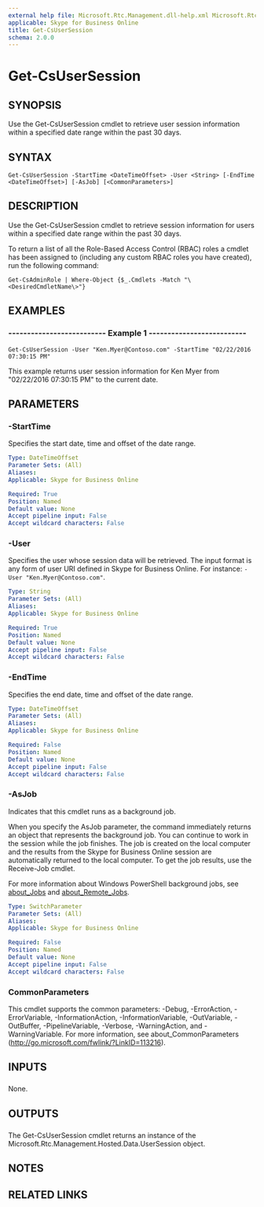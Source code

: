 ```yaml
---
external help file: Microsoft.Rtc.Management.dll-help.xml Microsoft.Rtc.Management.Hosted.dll-help.xml
applicable: Skype for Business Online
title: Get-CsUserSession
schema: 2.0.0
---
```


# Get-CsUserSession

## SYNOPSIS
Use the Get-CsUserSession cmdlet to retrieve user session information within a specified date range within the past 30 days.

## SYNTAX

```
Get-CsUserSession -StartTime <DateTimeOffset> -User <String> [-EndTime <DateTimeOffset>] [-AsJob] [<CommonParameters>]
```

## DESCRIPTION
Use the Get-CsUserSession cmdlet to retrieve session information for users within a specified date range within the past 30 days.

To return a list of all the Role-Based Access Control (RBAC) roles a cmdlet has been assigned to (including any custom RBAC roles you have created), run the following command:

`Get-CsAdminRole | Where-Object {$_.Cmdlets -Match "\<DesiredCmdletName\>"}`

## EXAMPLES

### -------------------------- Example 1 -------------------------- 
```
Get-CsUserSession -User "Ken.Myer@Contoso.com" -StartTime "02/22/2016 07:30:15 PM"
```

This example returns user session information for Ken Myer from "02/22/2016 07:30:15 PM" to the current date.

## PARAMETERS

### -StartTime
Specifies the start date, time and offset of the date range.

```yaml
Type: DateTimeOffset
Parameter Sets: (All)
Aliases: 
Applicable: Skype for Business Online

Required: True
Position: Named
Default value: None
Accept pipeline input: False
Accept wildcard characters: False
```

### -User
Specifies the user whose session data will be retrieved.
The input format is any form of user URI defined in Skype for Business Online.
For instance: `-User "Ken.Myer@Contoso.com"`.

```yaml
Type: String
Parameter Sets: (All)
Aliases: 
Applicable: Skype for Business Online

Required: True
Position: Named
Default value: None
Accept pipeline input: False
Accept wildcard characters: False
```

### -EndTime
Specifies the end date, time and offset of the date range.

```yaml
Type: DateTimeOffset
Parameter Sets: (All)
Aliases: 
Applicable: Skype for Business Online

Required: False
Position: Named
Default value: None
Accept pipeline input: False
Accept wildcard characters: False
```

### -AsJob
Indicates that this cmdlet runs as a background job.

When you specify the AsJob parameter, the command immediately returns an object that represents the background job. You can continue to work in the session while the job finishes. The job is created on the local computer and the results from the Skype for Business Online session are automatically returned to the local computer. To get the job results, use the Receive-Job cmdlet.

For more information about Windows PowerShell background jobs, see [about_Jobs](https://docs.microsoft.com/en-us/powershell/module/microsoft.powershell.core/about/about_jobs?view=powershell-6) and [about_Remote_Jobs](https://docs.microsoft.com/en-us/powershell/module/microsoft.powershell.core/about/about_remote_jobs?view=powershell-6).

```yaml
Type: SwitchParameter
Parameter Sets: (All)
Aliases: 
Applicable: Skype for Business Online

Required: False
Position: Named
Default value: None
Accept pipeline input: False
Accept wildcard characters: False
```

### CommonParameters
This cmdlet supports the common parameters: -Debug, -ErrorAction, -ErrorVariable, -InformationAction, -InformationVariable, -OutVariable, -OutBuffer, -PipelineVariable, -Verbose, -WarningAction, and -WarningVariable. For more information, see about_CommonParameters (http://go.microsoft.com/fwlink/?LinkID=113216).

## INPUTS

###  
None.

## OUTPUTS

###  
The Get-CsUserSession cmdlet returns an instance of the Microsoft.Rtc.Management.Hosted.Data.UserSession object.

## NOTES

## RELATED LINKS

